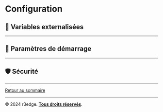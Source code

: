# Configuration

## 🔹 Variables externalisées


---

## 🔹 Paramètres de démarrage


---

## 🛡️ Sécurité

---
[Retour au sommaire](index.md)

---
© 2024 r3edge. [**Tous droits réservés**](../LICENSE).
